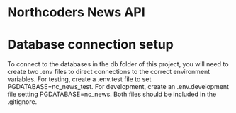 # Northcoders News API

# Database connection setup

To connect to the databases in the db folder of this project, you will need to create two .env files to direct connections to the correct environment variables. For testing, create a .env.test file to set PGDATABASE=nc_news_test. For development, create an .env.development file setting PGDATABASE=nc_news. Both files should be included in the .gitignore.
